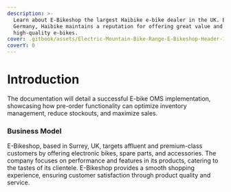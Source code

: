 ```yaml
---
description: >-
  Learn about E-Bikeshop the largest Haibike e-bike dealer in the UK. Based in
  Germany, Haibike maintains a reputation for offering great value and
  high-quality e-bikes.
cover: .gitbook/assets/Electric-Mountain-Bike-Range-E-Bikeshop-Header-1.webp
coverY: 0
---
```


# Introduction

The documentation will detail a successful E-bike OMS implementation, showcasing how pre-order functionality can optimize inventory management, reduce stockouts, and maximize sales.

### Business Model

E-Bikeshop, based in Surrey, UK, targets affluent and premium-class customers by offering electronic bikes, spare parts, and accessories. The company focuses on performance and features in its products, catering to the tastes of its clientele. E-Bikeshop provides a smooth shopping experience, ensuring customer satisfaction through product quality and service.